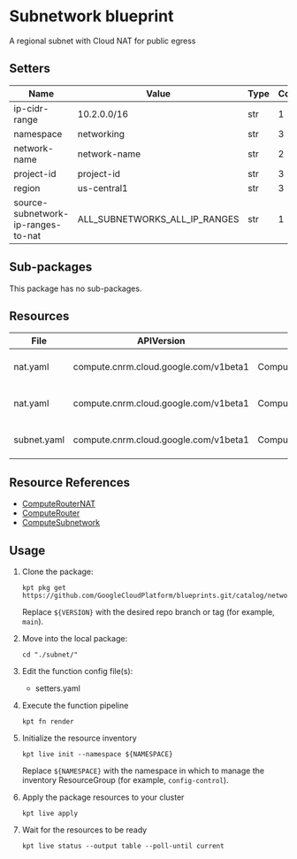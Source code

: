<!-- BEGINNING OF PRE-COMMIT-BLUEPRINT DOCS HOOK:TITLE -->
# Subnetwork blueprint


<!-- END OF PRE-COMMIT-BLUEPRINT DOCS HOOK:TITLE -->
<!-- BEGINNING OF PRE-COMMIT-BLUEPRINT DOCS HOOK:BODY -->
A regional subnet with Cloud NAT for public egress

## Setters

|                Name                |             Value             | Type | Count |
|------------------------------------|-------------------------------|------|-------|
| ip-cidr-range                      | 10.2.0.0/16                   | str  |     1 |
| namespace                          | networking                    | str  |     3 |
| network-name                       | network-name                  | str  |     2 |
| project-id                         | project-id                    | str  |     3 |
| region                             | us-central1                   | str  |     3 |
| source-subnetwork-ip-ranges-to-nat | ALL_SUBNETWORKS_ALL_IP_RANGES | str  |     1 |

## Sub-packages

This package has no sub-packages.

## Resources

|    File     |              APIVersion               |       Kind        |          Name           | Namespace  |
|-------------|---------------------------------------|-------------------|-------------------------|------------|
| nat.yaml    | compute.cnrm.cloud.google.com/v1beta1 | ComputeRouterNAT  | network-name-router-nat | networking |
| nat.yaml    | compute.cnrm.cloud.google.com/v1beta1 | ComputeRouter     | network-name-router     | networking |
| subnet.yaml | compute.cnrm.cloud.google.com/v1beta1 | ComputeSubnetwork | network-name-subnetwork | networking |

## Resource References

- [ComputeRouterNAT](https://cloud.google.com/config-connector/docs/reference/resource-docs/compute/computerouternat)
- [ComputeRouter](https://cloud.google.com/config-connector/docs/reference/resource-docs/compute/computerouter)
- [ComputeSubnetwork](https://cloud.google.com/config-connector/docs/reference/resource-docs/compute/computesubnetwork)

## Usage

1.  Clone the package:
    ```shell
    kpt pkg get https://github.com/GoogleCloudPlatform/blueprints.git/catalog/networking/network/subnet@${VERSION}
    ```
    Replace `${VERSION}` with the desired repo branch or tag
    (for example, `main`).

1.  Move into the local package:
    ```shell
    cd "./subnet/"
    ```

1.  Edit the function config file(s):
    - setters.yaml

1.  Execute the function pipeline
    ```shell
    kpt fn render
    ```

1.  Initialize the resource inventory
    ```shell
    kpt live init --namespace ${NAMESPACE}
    ```
    Replace `${NAMESPACE}` with the namespace in which to manage
    the inventory ResourceGroup (for example, `config-control`).

1.  Apply the package resources to your cluster
    ```shell
    kpt live apply
    ```

1.  Wait for the resources to be ready
    ```shell
    kpt live status --output table --poll-until current
    ```

<!-- END OF PRE-COMMIT-BLUEPRINT DOCS HOOK:BODY -->
